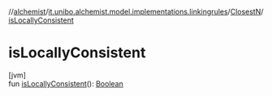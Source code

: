 //[alchemist](../../../index.md)/[it.unibo.alchemist.model.implementations.linkingrules](../index.md)/[ClosestN](index.md)/[isLocallyConsistent](is-locally-consistent.md)

# isLocallyConsistent

[jvm]\
fun [isLocallyConsistent](is-locally-consistent.md)(): [Boolean](https://kotlinlang.org/api/latest/jvm/stdlib/kotlin/-boolean/index.html)
